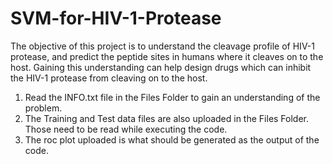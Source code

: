 # SVM-for-HIV-1-Protease
The objective of this project is to understand the cleavage profile of HIV-1 protease, and predict the peptide sites in humans where it cleaves on to the host. Gaining this understanding can help design drugs which can inhibit the HIV-1 protease from cleaving on to the host.

1. Read the INFO.txt file in the Files Folder to gain an understanding of the problem.
2. The Training and Test data files are also uploaded in the Files Folder. Those need to be read while executing the code.
3. The roc plot uploaded is what should be generated as the output of the code.
